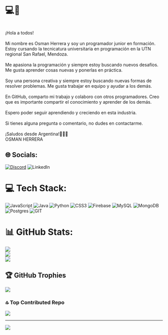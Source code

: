 # 💻🧉
<br>¡Hola a todos!<br><br>Mi nombre es Osman Herrera y soy un programador junior en formación. Estoy cursando la tecnicatura universitaria en programación en la UTN regional San Rafael, Mendoza.<br><br>Me apasiona la programación y siempre estoy buscando nuevos desafíos. Me gusta aprender cosas nuevas y ponerlas en práctica.<br><br>Soy una persona creativa y siempre estoy buscando nuevas formas de resolver problemas. Me gusta trabajar en equipo y ayudar a los demás.<br><br>En GitHub, comparto mi trabajo y colaboro con otros programadores. Creo que es importante compartir el conocimiento y aprender de los demás.<br><br> Espero poder seguir aprendiendo y creciendo en esta industria.<br><br>Si tienes alguna pregunta o comentario, no dudes en contactarme.<br><br>¡Saludos desde Argentina!🧉🇦🇷<br>OSMAN HERRERA 

## 🌐 Socials:
[![Discord](https://img.shields.io/badge/Discord-%237289DA.svg?logo=discord&logoColor=white)](https://discord.gg/osman25.) ![LinkedIn](https://img.shields.io/badge/LinkedIn-%230077B5.svg?logo=linkedin&logoColor=white)

# 💻 Tech Stack:
![JavaScript](https://img.shields.io/badge/javascript-%23323330.svg?style=plastic&logo=javascript&logoColor=%23F7DF1E) ![Java](https://img.shields.io/badge/java-%23ED8B00.svg?style=plastic&logo=java&logoColor=white) ![Python](https://img.shields.io/badge/python-3670A0?style=plastic&logo=python&logoColor=ffdd54) ![CSS3](https://img.shields.io/badge/css3-%231572B6.svg?style=plastic&logo=css3&logoColor=white) ![Firebase](https://img.shields.io/badge/firebase-%23039BE5.svg?style=plastic&logo=firebase) ![MySQL](https://img.shields.io/badge/mysql-%2300f.svg?style=plastic&logo=mysql&logoColor=white) ![MongoDB](https://img.shields.io/badge/MongoDB-%234ea94b.svg?style=plastic&logo=mongodb&logoColor=white) ![Postgres](https://img.shields.io/badge/postgres-%23316192.svg?style=plastic&logo=postgresql&logoColor=white) ![GIT](https://img.shields.io/badge/Git-fc6d26?style=plastic&logo=git&logoColor=white)
# 📊 GitHub Stats:
![](https://github-readme-stats.vercel.app/api?username=OsmanH25&theme=vue-dark&hide_border=true&include_all_commits=false&count_private=false)<br/>
![](https://github-readme-streak-stats.herokuapp.com/?user=OsmanH25&theme=vue-dark&hide_border=true)<br/>
![](https://github-readme-stats.vercel.app/api/top-langs/?username=OsmanH25&theme=vue-dark&hide_border=true&include_all_commits=false&count_private=false&layout=compact)

## 🏆 GitHub Trophies
![](https://github-profile-trophy.vercel.app/?username=OsmanH25&theme=gitdimmed&no-frame=true&no-bg=true&margin-w=4)

### 🔝 Top Contributed Repo
![](https://github-contributor-stats.vercel.app/api?username=OsmanH25&limit=5&theme=tokyonight&combine_all_yearly_contributions=true)

---
[![](https://visitcount.itsvg.in/api?id=OsmanH25&icon=5&color=1)](https://visitcount.itsvg.in)

<!-- Proudly created with GPRM ( https://gprm.itsvg.in ) -->
